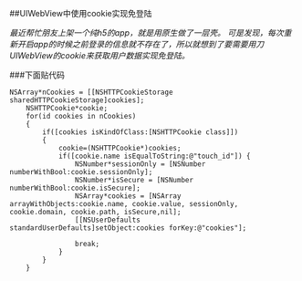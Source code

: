 ##UIWebView中使用cookie实现免登陆

*最近帮忙朋友上架一个纯h5的app，就是用原生做了一层壳。
可是发现，每次重新开启app的时候之前登录的信息就不存在了，所以就想到了要需要用刀UIWebView的cookie来获取用户数据实现免登陆。*

###下面贴代码


```Object-C
NSArray*nCookies = [[NSHTTPCookieStorage sharedHTTPCookieStorage]cookies];
    NSHTTPCookie*cookie;
    for(id cookies in nCookies)
    {
        if([cookies isKindOfClass:[NSHTTPCookie class]])
        {
            cookie=(NSHTTPCookie*)cookies;
            if([cookie.name isEqualToString:@"touch_id"]) {
                NSNumber*sessionOnly = [NSNumber numberWithBool:cookie.sessionOnly];
                NSNumber*isSecure = [NSNumber numberWithBool:cookie.isSecure];
                NSArray*cookies = [NSArray arrayWithObjects:cookie.name, cookie.value, sessionOnly, cookie.domain, cookie.path, isSecure,nil];
                [[NSUserDefaults standardUserDefaults]setObject:cookies forKey:@"cookies"];
                
                break;
            }
        }
    }
```